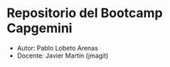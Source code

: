 ﻿# Repositorio del Bootcamp Capgemini

 - Autor: Pablo Lobeto Arenas
 - Docente: Javier Martín (jmagit)
  
